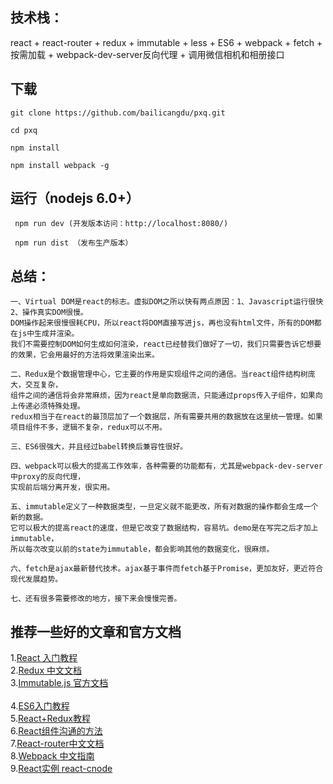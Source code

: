 ## 技术栈：
react + react-router + redux + immutable + less + ES6 + webpack + fetch + 按需加载 + webpack-dev-server反向代理 + 调用微信相机和相册接口


## 下载

 	git clone https://github.com/bailicangdu/pxq.git

 	cd pxq

 	npm install 

 	npm install webpack -g 


## 运行（nodejs 6.0+）
```
 npm run dev (开发版本访问：http://localhost:8080/)
  
 npm run dist （发布生产版本）
```

## 总结：
```
一、Virtual DOM是react的标志。虚拟DOM之所以快有两点原因：1、Javascript运行很快  2、操作真实DOM很慢。
DOM操作起来很慢很耗CPU，所以react将DOM直接写进js，再也没有html文件，所有的DOM都在js中生成并渲染。
我们不需要控制DOM如何生成如何渲染，react已经替我们做好了一切，我们只需要告诉它想要的效果，它会用最好的方法将效果渲染出来。

二、Redux是个数据管理中心，它主要的作用是实现组件之间的通信。当react组件结构树庞大，交互复杂，
组件之间的通信将会非常麻烦，因为react是单向数据流，只能通过props传入子组件，如果向上传递必须特殊处理。
redux相当于在react的最顶层加了一个数据层，所有需要共用的数据放在这里统一管理。如果项目组件不多，逻辑不复杂，redux可以不用。

三、ES6很强大，并且经过babel转换后兼容性很好。

四、webpack可以极大的提高工作效率，各种需要的功能都有，尤其是webpack-dev-server中proxy的反向代理，
实现前后端分离开发，很实用。

五、immutable定义了一种数据类型，一旦定义就不能更改，所有对数据的操作都会生成一个新的数据。
它可以极大的提高react的速度，但是它改变了数据结构，容易坑。demo是在写完之后才加上immutable，
所以每次改变以前的state为immutable，都会影响其他的数据变化，很麻烦。

六、fetch是ajax最新替代技术。ajax基于事件而fetch基于Promise，更加友好，更近符合现代发展趋势。

七、还有很多需要修改的地方，接下来会慢慢完善。
```

## 推荐一些好的文章和官方文档

1.[React 入门教程](http://uprogrammer.cn/react-tutorial-cn/)<br /> 
2.[Redux 中文文档](http://cn.redux.js.org/)<br />
3.[Immutable.js 官方文档](http://facebook.github.io/immutable-js/docs/)<br />    
4.[ES6入门教程](http://es6.ruanyifeng.com/)<br /> 
5.[React+Redux教程](http://www.cnblogs.com/lewis617/p/5145073.html)<br /> 
6.[React组件沟通的方法](http://www.alloyteam.com/2016/01/some-methods-of-reactjs-communication-between-components/)<br /> 
7.[React-router中文文档](http://www.uprogrammer.cn/react-router-cn/)<br /> 
8.[Webpack 中文指南](http://uprogrammer.cn/webpack-handbook/)<br />
9.[React实例 react-cnode](https://github.com/lzxb/react-cnode)<br />


